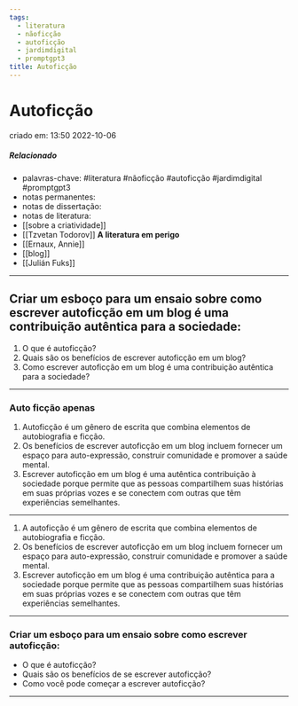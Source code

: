 ```yaml
---
tags:
  - literatura
  - nãoficção
  - autoficção
  - jardimdigital
  - promptgpt3
title: Autoficção
---
```


# Autoficção

criado em: 13:50 2022-10-06

##### Relacionado

- palavras-chave: #literatura #nãoficção #autoficção #jardimdigital #promptgpt3 
- notas permanentes: 
- notas de dissertação:
- notas de literatura: 
- [[sobre a criatividade]]
- [[Tzvetan Todorov]] **A literatura em perigo**
- [[Ernaux, Annie]]
- [[blog]]
- [[Julián Fuks]]
---

## Criar um esboço para um ensaio sobre como escrever autoficção em um blog é uma contribuição autêntica para a sociedade: 

1. O que é autoficção? 
2. Quais são os benefícios de escrever autoficção em um blog? 
3. Como escrever autoficção em um blog é uma contribuição autêntica para a sociedade? 
---

### Auto ficção apenas

1. Autoficção é um gênero de escrita que combina elementos de autobiografia e ficção. 
2. Os benefícios de escrever autoficção em um blog incluem fornecer um espaço para auto-expressão, construir comunidade e promover a saúde mental. 
3. Escrever autoficção em um blog é uma autêntica contribuição à sociedade porque permite que as pessoas compartilhem suas histórias em suas próprias vozes e se conectem com outras que têm experiências semelhantes.

---

1. A autoficção é um gênero de escrita que combina elementos de autobiografia e ficção.
2. Os benefícios de escrever autoficção em um blog incluem fornecer um espaço para auto-expressão, construir comunidade e promover a saúde mental.
3. Escrever autoficção em um blog é uma contribuição autêntica para a sociedade porque permite que as pessoas compartilhem suas histórias em suas próprias vozes e se conectem com outras que têm experiências semelhantes.

---

### Criar um esboço para um ensaio sobre como escrever autoficção: 

- O que é autoficção? 
- Quais são os benefícios de se escrever autoficção? 
- Como você pode começar a escrever autoficção?

---
